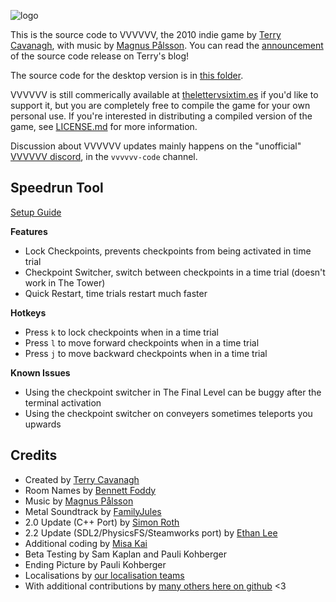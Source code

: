 ![logo](logo.gif "VVVVVV")

This is the source code to VVVVVV, the 2010 indie game by [Terry Cavanagh](http://distractionware.com/), with music by [Magnus Pålsson](http://souleye.madtracker.net/). You can read the [announcement](http://distractionware.com/blog/2020/01/vvvvvv-is-now-open-source/) of the source code release on Terry's blog!

The source code for the desktop version is in [this folder](desktop_version).

VVVVVV is still commerically available at [thelettervsixtim.es](https://thelettervsixtim.es/) if you'd like to support it, but you are completely free to compile the game for your own personal use. If you're interested in distributing a compiled version of the game, see [LICENSE.md](LICENSE.md) for more information.

Discussion about VVVVVV updates mainly happens on the "unofficial" [VVVVVV discord](https://discord.gg/Zf7Nzea), in the `vvvvvv-code` channel.

Speedrun Tool
-------
[Setup Guide](https://www.youtube.com/watch?v=cL3TTpOlxsM)

**Features**
- Lock Checkpoints, prevents checkpoints from being activated in time trial
- Checkpoint Switcher, switch between checkpoints in a time trial (doesn't work in The Tower)
- Quick Restart, time trials restart much faster
  
**Hotkeys**
- Press `k` to lock checkpoints when in a time trial
- Press `l` to move forward checkpoints when in a time trial
- Press `j` to move backward checkpoints when in a time trial

**Known Issues**
- Using the checkpoint switcher in The Final Level can be buggy after the terminal activation
- Using the checkpoint switcher on conveyers sometimes teleports you upwards
  
Credits
-------
- Created by [Terry Cavanagh](http://distractionware.com/)
- Room Names by [Bennett Foddy](http://www.foddy.net)
- Music by [Magnus Pålsson](https://magnuspalsson.com/)
- Metal Soundtrack by [FamilyJules](https://link.space/@familyjules)
- 2.0 Update (C++ Port) by [Simon Roth](http://www.machinestudios.co.uk)
- 2.2 Update (SDL2/PhysicsFS/Steamworks port) by [Ethan Lee](http://www.flibitijibibo.com/)
- Additional coding by [Misa Kai](https://infoteddy.info/)
- Beta Testing by Sam Kaplan and Pauli Kohberger
- Ending Picture by Pauli Kohberger
- Localisations by [our localisation teams](desktop_version/TRANSLATORS.txt)
- With additional contributions by [many others here on github](desktop_version/CONTRIBUTORS.txt) <3
